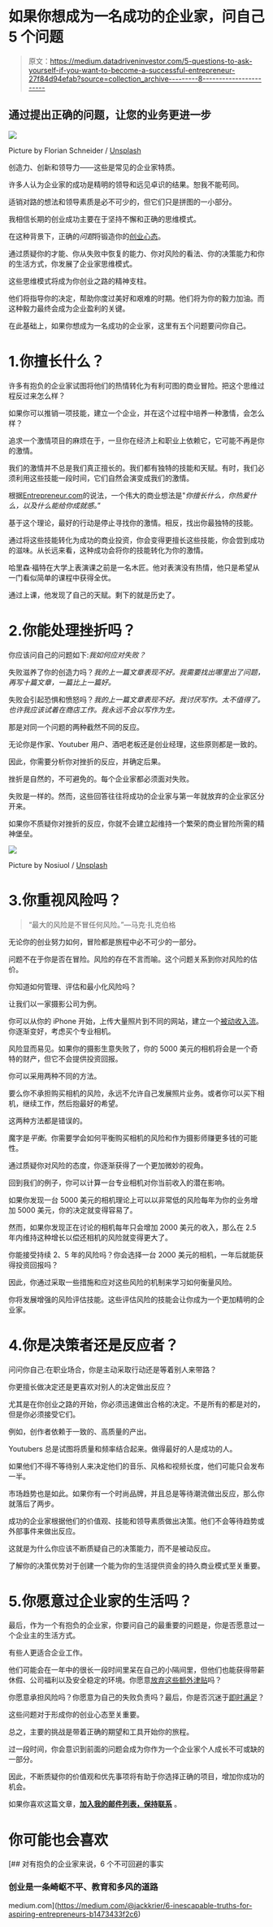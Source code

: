 # 如果你想成为一名成功的企业家，问自己 5 个问题

> 原文：<https://medium.datadriveninvestor.com/5-questions-to-ask-yourself-if-you-want-to-become-a-successful-entrepreneur-27f84d94efab?source=collection_archive---------8----------------------->

## 通过提出正确的问题，让您的业务更进一步

![](img/90d60d7e91f6d8adfa5a7a5309564e03.png)

Picture by Florian Schneider / [Unsplash](https://unsplash.com/photos/OQTe5DUjiSM)

创造力、创新和领导力——这些是常见的企业家特质。

许多人认为企业家的成功是精明的领导和远见卓识的结果。恕我不能苟同。

适销对路的想法和领导素质是必不可少的，但它们只是拼图的一小部分。

我相信长期的创业成功主要在于坚持不懈和正确的思维模式。

在这种背景下，正确的*问题*将锻造你的[创业心态](https://medium.com/datadriveninvestor/8-essential-characteristics-of-an-entrepreneurial-mindset-2971430b8695)。

通过质疑你的才能、你从失败中恢复的能力、你对风险的看法、你的决策能力和你的生活方式，你发展了企业家思维模式。

这些思维模式将成为你创业之路的精神支柱。

他们将指导你的决定，帮助你度过美好和艰难的时期。他们将为你的毅力加油。而这种毅力最终会成为企业盈利的关键。

在此基础上，如果你想成为一名成功的企业家，这里有五个问题要问你自己。

# 1.你擅长什么？

许多有抱负的企业家试图将他们的热情转化为有利可图的商业冒险。把这个思维过程反过来怎么样？

如果你可以推销一项技能，建立一个企业，并在这个过程中培养一种激情，会怎么样？

追求一个激情项目的麻烦在于，一旦你在经济上和职业上依赖它，它可能不再是你的激情。

我们的激情并不总是我们真正擅长的。我们都有独特的技能和天赋。有时，我们必须利用这些技能一段时间，它们自然会演变成我们的激情。

根据[Entrepreneur.com](https://www.entrepreneur.com/article/349522)的说法，一个伟大的商业想法是"*你擅长什么，你热爱什么，以及什么能给你成就感。*”

基于这个理论，最好的行动是停止寻找你的激情。相反，找出你最独特的技能。

通过将这些技能转化为成功的商业投资，你会变得更擅长这些技能，你会尝到成功的滋味。从长远来看，这种成功会将你的技能转化为你的激情。

哈里森·福特在大学上表演课之前是一名木匠。他对表演没有热情，他只是希望从一门看似简单的课程中获得全优。

通过上课，他发现了自己的天赋。剩下的就是历史了。

# 2.你能处理挫折吗？

你应该问自己的问题如下:*我如何应对失败？*

失败滋养了你的创造力吗？*我的上一篇文章表现不好。我需要找出哪里出了问题，再写十篇文章，一篇比上一篇好。*

失败会引起恐惧和愤怒吗？*我的上一篇文章表现不好。我讨厌写作。太不值得了。也许我应该试着在商店工作。我永远不会以写作为生。*

那是对同一个问题的两种截然不同的反应。

无论你是作家、Youtuber 用户、酒吧老板还是创业经理，这些原则都是一致的。

因此，你需要分析你对挫折的反应，并确定后果。

挫折是自然的，不可避免的。每个企业家都必须面对失败。

失败是一样的。然而，这些回答往往将成功的企业家与第一年就放弃的企业家区分开来。

如果你不质疑你对挫折的反应，你就不会建立起维持一个繁荣的商业冒险所需的精神堡垒。

![](img/c235ead1a98e597f4a53ef9a425aa7a7.png)

Picture by Nosiuol / [Unsplash](https://unsplash.com/photos/pIVg7DPzNX0)

# 3.你重视风险吗？

> “最大的风险是不冒任何风险。”—马克·扎克伯格

无论你的创业努力如何，冒险都是旅程中必不可少的一部分。

问题不在于你是否在冒险。风险的存在不言而喻。这个问题关系到你对风险的估价。

你知道如何管理、评估和最小化风险吗？

让我们以一家摄影公司为例。

你可以从你的 iPhone 开始，上传大量照片到不同的网站，建立一个[被动收入流](https://medium.com/datadriveninvestor/10-exciting-side-hustle-ideas-for-your-20s-f8feb1d5cb24)。你逐渐变好，考虑买个专业相机。

风险显而易见。如果你的摄影生意失败了，你的 5000 美元的相机将会是一个奇特的财产，但它不会提供投资回报。

你可以采用两种不同的方法。

要么你不承担购买相机的风险，永远不允许自己发展照片业务。或者你可以买下相机，继续工作，然后抱最好的希望。

这两种方法都是错误的。

魔字是*平衡*。你需要学会如何平衡购买相机的风险和作为摄影师赚更多钱的可能性。

通过质疑你对风险的态度，你逐渐获得了一个更加微妙的视角。

回到我们的例子，你可以计算一台专业相机对你当前收入的潜在影响。

如果你发现一台 5000 美元的相机理论上可以以非常低的风险每年为你的业务增加 5000 美元，你的决定就变得容易了。

然而，如果你发现正在讨论的相机每年只会增加 2000 美元的收入，那么在 2.5 年内维持这种增长以偿还相机的风险就变得更大了。

你能接受持续 2、5 年的风险吗？你会选择一台 2000 美元的相机，一年后就能获得投资回报吗？

因此，你通过采取一些措施和应对这些风险的机制来学习如何衡量风险。

你将发展增强的风险评估技能。这些评估风险的技能会让你成为一个更加精明的企业家。

# 4.你是决策者还是反应者？

问问你自己:在职业场合，你是主动采取行动还是等着别人来带路？

你更擅长做决定还是更喜欢对别人的决定做出反应？

尤其是在你创业之路的开始，你必须迅速做出合格的决定。不是所有的都是对的，但是你必须接受它们。

例如，创作者依赖于一致的、高质量的产出。

Youtubers 总是试图将质量和频率结合起来。做得最好的人是成功的人。

如果他们不得不等待别人来决定他们的音乐、风格和视频长度，他们可能只会发布一半。

市场趋势也是如此。如果你有一个时尚品牌，并且总是等待潮流做出反应，那么你就落后了两步。

成功的企业家根据他们的价值观、技能和领导素质做出决策。他们不会等待趋势或外部事件来做出反应。

这就是为什么你应该不断质疑自己的决策能力，而不是被动反应。

了解你的决策优势对于创建一个能为你的生活提供资金的持久商业模式至关重要。

# 5.你愿意过企业家的生活吗？

最后，作为一个有抱负的企业家，你要问自己的最重要的问题是，你是否愿意过一个企业主的生活方式。

有些人更适合企业工作。

他们可能会在一年中的很长一段时间里呆在自己的小隔间里，但他们也能获得带薪休假、公司福利以及安全稳定的环境。你愿意[放弃这些额外津贴](https://medium.com/swlh/6-things-you-need-to-give-up-to-become-a-successful-online-entrepreneur-cbb6445cdfad)吗？

你愿意承担风险吗？你愿意为自己的失败负责吗？最后，你是否沉迷于[即时满足](https://medium.com/datadriveninvestor/winners-are-the-ones-who-delay-gratification-d6c9771e36bd)？

这些问题对于形成你的创业心态至关重要。

总之，主要的挑战是带着正确的期望和工具开始你的旅程。

过一段时间，你会意识到前面的问题会成为你作为一个企业家个人成长不可或缺的一部分。

因此，不断质疑你的价值观和优先事项将有助于你选择正确的项目，增加你成功的机会。

如果你喜欢这篇文章，[**加入我的邮件列表，保持联系**](https://minimalistfocus.com/email-list/) 。

# 你可能也会喜欢

[](https://medium.com/@jackkrier/6-inescapable-truths-for-aspiring-entrepreneurs-b1473433f2c6) [## 对有抱负的企业家来说，6 个不可回避的事实

### 创业是一条崎岖不平、教育和多风的道路

medium.com](https://medium.com/@jackkrier/6-inescapable-truths-for-aspiring-entrepreneurs-b1473433f2c6)